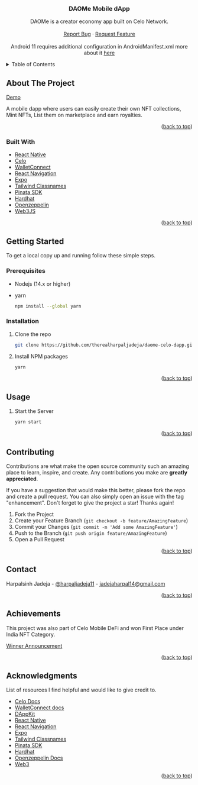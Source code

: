 <div id="top"></div>
<!-- PROJECT LOGO -->
<br />
<div align="center">

  <h3 align="center">DAOMe Mobile dApp</h3>

  <p align="center">
    DAOMe is a creator economy app built on Celo Network.
    <br />
    <br />
    <a href="https://github.com/therealharpaljadeja/daome-celo-dapp/issues">Report Bug</a>
    ·
    <a href="https://github.com/therealharpaljadeja/daome-celo-dapp/issues">Request Feature</a>
    <br />
    <br />
    Android 11 requires additional configuration in AndroidManifest.xml more about it <a href="https://reactnative.dev/docs/linking">here</a>
  </p>
</div>

<!-- TABLE OF CONTENTS -->
<details>
  <summary>Table of Contents</summary>
  <ol>
    <li>
      <a href="#about-the-project">About The Project</a>
      <ul>
        <li><a href="#built-with">Built With</a></li>
      </ul>
    </li>
    <li>
      <a href="#getting-started">Getting Started</a>
      <ul>
        <li><a href="#prerequisites">Prerequisites</a></li>
        <li><a href="#installation">Installation</a></li>
      </ul>
    </li>
    <li><a href="#usage">Usage</a></li>
    <li><a href="#contributing">Contributing</a></li>
    <li><a href="#contact">Contact</a></li>
    <li><a href="#achievements">Achievements</a></li>
    <li><a href="#acknowledgments">Acknowledgments</a></li>
  </ol>
</details>

<!-- ABOUT THE PROJECT -->

## About The Project

[Demo](https://www.youtube.com/watch?v=VZGs_hDdqnY)

A mobile dapp where users can easily create their own NFT collections, Mint NFTs, List them on marketplace and earn royalties.

<p align="right">(<a href="#top">back to top</a>)</p>

### Built With

-   [React Native](https://reactnative.dev/)
-   [Celo](https://docs.celo.org/)
-   [WalletConnect](https://docs.walletconnect.com/quick-start/dapps/react-native)
-   [React Navigation](https://reactnavigation.org/docs/getting-started/)
-   [Expo](https://docs.expo.dev/)
-   [Tailwind Classnames](https://www.npmjs.com/package/twrnc)
-   [Pinata SDK](https://www.npmjs.com/package/@pinata/sdk)
-   [Hardhat](https://hardhat.org/getting-started/)
-   [Openzeppelin](https://docs.openzeppelin.com/contracts/2.x/)
-   [Web3JS](https://web3js.readthedocs.io/en/v1.7.3/)

<p align="right">(<a href="#top">back to top</a>)</p>

<!-- GETTING STARTED -->

## Getting Started

To get a local copy up and running follow these simple steps.

### Prerequisites

-   Nodejs (14.x or higher)
-   yarn

    ```sh
    npm install --global yarn
    ```

### Installation

1. Clone the repo

    ```sh
    git clone https://github.com/therealharpaljadeja/daome-celo-dapp.git
    ```

2. Install NPM packages

    ```sh
    yarn
    ```

<p align="right">(<a href="#top">back to top</a>)</p>

<!-- USAGE EXAMPLES -->

## Usage

1. Start the Server

    ```sh
    yarn start
    ```

<p align="right">(<a href="#top">back to top</a>)</p>

<!-- CONTRIBUTING -->

## Contributing

Contributions are what make the open source community such an amazing place to learn, inspire, and create. Any contributions you make are **greatly appreciated**.

If you have a suggestion that would make this better, please fork the repo and create a pull request. You can also simply open an issue with the tag "enhancement".
Don't forget to give the project a star! Thanks again!

1. Fork the Project
2. Create your Feature Branch (`git checkout -b feature/AmazingFeature`)
3. Commit your Changes (`git commit -m 'Add some AmazingFeature'`)
4. Push to the Branch (`git push origin feature/AmazingFeature`)
5. Open a Pull Request

<p align="right">(<a href="#top">back to top</a>)</p>

<!-- CONTACT -->

## Contact

Harpalsinh Jadeja - [@harpaljadeja11](https://twitter.com/harpaljadeja11) - jadejaharpal14@gmail.com

<p align="right">(<a href="#top">back to top</a>)</p>

<!-- Achivements --->

## Achievements

This project was also part of Celo Mobile DeFi and won First Place under India NFT Category.

[Winner Announcement](https://devpost.com/software/daome)

<p align="right">(<a href="#top">back to top</a>)</p>

<!-- ACKNOWLEDGMENTS -->

## Acknowledgments

List of resources I find helpful and would like to give credit to.

-   [Celo Docs](https://docs.celo.org/)
-   [WalletConnect docs](https://docs.walletconnect.com/quick-start/dapps/react-native)
-   [DAppKit](https://github.com/celo-org/celo-monorepo/tree/master/packages/sdk/dappkit)
-   [React Native](https://reactnative.dev/docs/components-and-apis)
-   [React Navigation](https://reactnavigation.org/docs/getting-started/)
-   [Expo](https://docs.expo.dev/)
-   [Tailwind Classnames](https://www.npmjs.com/package/twrnc)
-   [Pinata SDK](https://www.npmjs.com/package/@pinata/sdk)
-   [Hardhat](https://hardhat.org/getting-started/)
-   [Openzeppelin Docs](https://docs.openzeppelin.com/contracts/2.x/)
-   [Web3](https://web3js.readthedocs.io/en/v1.7.3/)

<p align="right">(<a href="#top">back to top</a>)</p>
